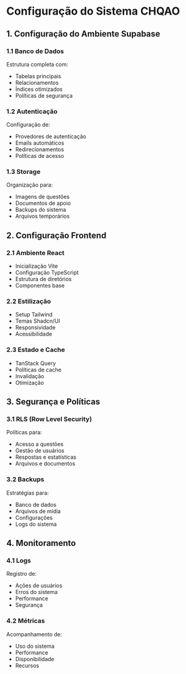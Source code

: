 # Configuração do Sistema CHQAO

## 1. Configuração do Ambiente Supabase

### 1.1 Banco de Dados
Estrutura completa com:
- Tabelas principais
- Relacionamentos
- Índices otimizados
- Políticas de segurança

### 1.2 Autenticação
Configuração de:
- Provedores de autenticação
- Emails automáticos
- Redirecionamentos
- Políticas de acesso

### 1.3 Storage
Organização para:
- Imagens de questões
- Documentos de apoio
- Backups do sistema
- Arquivos temporários

## 2. Configuração Frontend

### 2.1 Ambiente React
- Inicialização Vite
- Configuração TypeScript
- Estrutura de diretórios
- Componentes base

### 2.2 Estilização
- Setup Tailwind
- Temas Shadcn/UI
- Responsividade
- Acessibilidade

### 2.3 Estado e Cache
- TanStack Query
- Políticas de cache
- Invalidação
- Otimização

## 3. Segurança e Políticas

### 3.1 RLS (Row Level Security)
Políticas para:
- Acesso a questões
- Gestão de usuários
- Respostas e estatísticas
- Arquivos e documentos

### 3.2 Backups
Estratégias para:
- Banco de dados
- Arquivos de mídia
- Configurações
- Logs do sistema

## 4. Monitoramento

### 4.1 Logs
Registro de:
- Ações de usuários
- Erros do sistema
- Performance
- Segurança

### 4.2 Métricas
Acompanhamento de:
- Uso do sistema
- Performance
- Disponibilidade
- Recursos